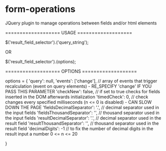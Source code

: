 form-operations
===============

JQuery plugin to manage operations between fields and/or html elements

=================== USAGE ===================

$('result_field_selector').('query_string');

OR

$('result_field_selector').(options);


=================== OPTIONS ===================

options = {
        'query': null,
	    	'events': ['change'],				// array of events that trigger recalculation (event on query elements) - RE_SPECIFY 'change' IF YOU PASS THIS PARAMETER
	    	'checkNew': false,					// if set to true checks for fields inserted in the DOM afterwards initialization
	    	'timedCheck': 0,					// check changes every specified milliseconds (n <= 0 is disabled) - CAN SLOW DOWN THE PAGE
	    	'fieldsDecimalSeparator': '.',		// decimal separator used in the input fields
	    	'fieldsThousandSeparator': '',		// thousand separator used in the input fields
	    	'resultDecimalSeparator': '.',		// decimal separator used in the result field
	    	'resultThousandSeparator': '',		// thousand separator used in the result field
	    	'decimalDigits': -1					// to fix the number of decimal digits in the result input a number 0 <= n <= 20
	    
}
